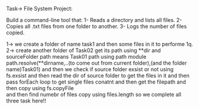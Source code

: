 Task->
File System Project:

Build a command-line tool that:
1- Reads a directory and lists all files.
2- Copies all .txt files from one folder to another.
3- Logs the number of files copied.

1-> we create a folder of name task1 and then some files in it to performe 1q.
2-> create another folder of Task02 get its path using **dir and sourceFolder path means Task01 path using path module
path.resolve(**dirname,..(to come out from current folder),(and the folder name)Task01)
and then we check if source folder exsist or not using fs.exsist and then read the dir of source folder to get the files in it and then pass forEach loop to get single files conatnt and then get the filepath and then copy using fs.copyFile\
and then find numebr of files copy using files.length
so we complete all three task here!!

